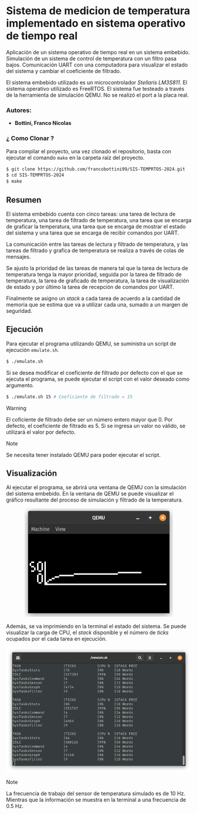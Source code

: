 # Sistema de medicion de temperatura implementado en sistema operativo de tiempo real

Aplicación de un sistema operativo de tiempo real en un sistema embebido. Simulación de un sistema de control de temperatura con un filtro pasa bajos. Comunicación UART con una computadora para visualizar el estado del sistema y cambiar el coeficiente de filtrado.

El sistema embebido utilizado es un microcontrolador *Stellaris LM3S811*. El sistema operativo utilizado es FreeRTOS. El sistema fue testeado a través de la herramienta de simulación QEMU. No se realizó el port a la placa real.

### Autores:
- **Bottini, Franco Nicolas**

### ¿ Como Clonar ?

Para compilar el proyecto, una vez clonado el repositorio, basta con ejecutar el comando `make` en la carpeta raíz del proyecto.

```bash
$ git clone https://github.com/francobottini99/SIS-TEMPRTOS-2024.git
$ cd SIS-TEMPRTOS-2024
$ make
```

## Resumen

El sistema embebido cuenta con cinco tareas: una tarea de lectura de temperatura, una tarea de filtrado de temperatura, una tarea que se encarga de graficar la temperatura, una tarea que se encarga de mostrar el estado del sistema y una tarea que se encarga de recibir comandos por UART.

La comunicación entre las tareas de lectura y filtrado de temperatura, y las tareas de filtrado y grafica de temperatura se realiza a través de colas de mensajes.

Se ajusto la prioridad de las tareas de manera tal que la tarea de lectura de temperatura tenga la mayor prioridad, seguida por la tarea de filtrado de temperatura, la tarea de graficado de temperatura, la tarea de visualización de estado y por último la tarea de recepción de comandos por UART.

Finalmente se asigno un *stack* a cada tarea de acuerdo a la cantidad de memoria que se estima que va a utilizar cada una, sumado a un margen de seguridad.

## Ejecución

Para ejecutar el programa utilizando QEMU, se suministra un script de ejecución `emulate.sh`.

```bash
$ ./emulate.sh
```

Si se desea modificar el coeficiente de filtrado por defecto con el que se ejecuta el programa, se puede ejecutar el script con el valor deseado como argumento.

```bash
$ ./emulate.sh 15 # Coeficiente de filtrado = 15
```

> [!WARNING]
> El coficiente de filtrado debe ser un número entero mayor que 0. Por defecto, el coeficiente de filtrado es 5. Si se ingresa un valor no válido, se utilizará el valor por defecto.

> [!NOTE]
> Se necesita tener instalado QEMU para poder ejecutar el script.

## Visualización

Al ejecutar el programa, se abrirá una ventana de QEMU con la simulación del sistema embebido. En la ventana de QEMU se puede visualizar el gráfico resultante del proceso de simulación y filtrado de la temperatura.

<p align="center">
  <img src="Imgs/Graph.png" alt="Grafico">
</p>

Además, se va imprimiendo en la terminal el estado del sistema. Se puede visualizar la carga de CPU, el *stack* disponible y el número de *ticks* ocupados por el cada tarea en ejecución.

<p align="center">
  <img src="Imgs/Stats.png" alt="Grafico">
</p>

> [!NOTE]
> La frecuencia de trabajo del sensor de temperatura simulado es de 10 Hz. Mientras que la información se muestra en la terminal a una frecuencia de 0.5 Hz.
